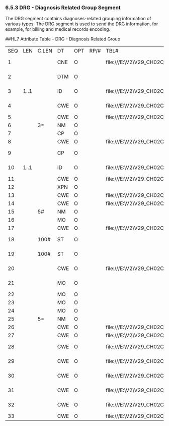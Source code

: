 ### 6.5.3 DRG - Diagnosis Related Group Segment

The DRG segment contains diagnoses-related grouping information of various types. The DRG segment is used to send the DRG information, for example, for billing and medical records encoding.

##HL7 Attribute Table - DRG - Diagnosis Related Group

|     |     |     |     |     |     |     |     |     |
| --- | --- | --- | --- | --- | --- | --- | --- | --- |
| SEQ | LEN | C.LEN | DT | OPT | RP/# | TBL# | ITEM# | ELEMENT NAME |
| 1 |  |  | CNE | O |  | file:///E:\V2\V29_CH02C_Tables.docx#HL70055[0055] | 00382 | Diagnostic Related Group |
| 2 |  |  | DTM | O |  |  | 00769 | DRG Assigned Date/Time |
| 3 | 1..1 |  | ID | O |  | file:///E:\V2\V29_CH02C_Tables.docx#HL70136[0136] | 00383 | DRG Approval Indicator |
| 4 |  |  | CWE | O |  | file:///E:\V2\V29_CH02C_Tables.docx#HL70056[0056] | 00384 | DRG Grouper Review Code |
| 5 |  |  | CWE | O |  | file:///E:\V2\V29_CH02C_Tables.docx#HL70083[0083] | 00385 | Outlier Type |
| 6 |  | 3= | NM | O |  |  | 00386 | Outlier Days |
| 7 |  |  | CP | O |  |  | 00387 | Outlier Cost |
| 8 |  |  | CWE | O |  | file:///E:\V2\V29_CH02C_Tables.docx#HL70229[0229] | 00770 | DRG Payor |
| 9 |  |  | CP | O |  |  | 00771 | Outlier Reimbursement |
| 10 | 1..1 |  | ID | O |  | file:///E:\V2\V29_CH02C_Tables.docx#HL70136[0136] | 00767 | Confidential Indicator |
| 11 |  |  | CWE | O |  | file:///E:\V2\V29_CH02C_Tables.docx#HL70415[0415] | 01500 | DRG Transfer Type |
| 12 |  |  | XPN | O |  |  | 02156 | Name of Coder |
| 13 |  |  | CWE | O |  | file:///E:\V2\V29_CH02C_Tables.docx#HL70734[0734] | 02157 | Grouper Status |
| 14 |  |  | CWE | O |  | file:///E:\V2\V29_CH02C_Tables.docx#HL70728[0728] | 02158 | PCCL Value Code |
| 15 |  | 5# | NM | O |  |  | 02159 | Effective Weight |
| 16 |  |  | MO | O |  |  | 02160 | Monetary Amount |
| 17 |  |  | CWE | O |  | file:///E:\V2\V29_CH02C_Tables.docx#HL70739[0739] | 02161 | Status Patient |
| 18 |  | 100# | ST | O |  |  | 02162 | Grouper Software Name |
| 19 |  | 100# | ST | O |  |  | 02282 | Grouper Software Version |
| 20 |  |  | CWE | O |  | file:///E:\V2\V29_CH02C_Tables.docx#HL70742[0742] | 02163 | Status Financial Calculation |
| 21 |  |  | MO | O |  |  | 02164 | Relative Discount/Surcharge |
| 22 |  |  | MO | O |  |  | 02165 | Basic Charge |
| 23 |  |  | MO | O |  |  | 02166 | Total Charge |
| 24 |  |  | MO | O |  |  | 02167 | Discount/Surcharge |
| 25 |  | 5= | NM | O |  |  | 02168 | Calculated Days |
| 26 |  |  | CWE | O |  | file:///E:\V2\V29_CH02C_Tables.docx#HL70749[0749] | 02169 | Status Gender |
| 27 |  |  | CWE | O |  | file:///E:\V2\V29_CH02C_Tables.docx#HL70749[0749] | 02170 | Status Age |
| 28 |  |  | CWE | O |  | file:///E:\V2\V29_CH02C_Tables.docx#HL70749[0749] | 02171 | Status Length of Stay |
| 29 |  |  | CWE | O |  | file:///E:\V2\V29_CH02C_Tables.docx#HL70749[0749] | 02172 | Status Same Day Flag |
| 30 |  |  | CWE | O |  | file:///E:\V2\V29_CH02C_Tables.docx#HL70749[0749] | 02173 | Status Separation Mode |
| 31 |  |  | CWE | O |  | file:///E:\V2\V29_CH02C_Tables.docx#HL70755[0755] | 02174 | Status Weight at Birth |
| 32 |  |  | CWE | O |  | file:///E:\V2\V29_CH02C_Tables.docx#HL70757[0757] | 02175 | Status Respiration Minutes |
| 33 |  |  | CWE | O |  | file:///E:\V2\V29_CH02C_Tables.docx#HL70759[0759] | 02176 | Status Admission |
